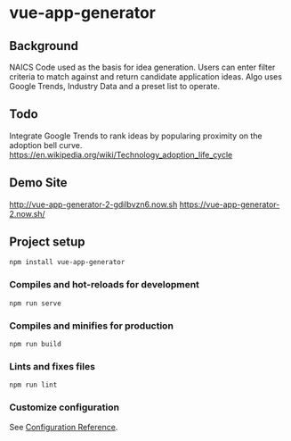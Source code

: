 # vue-app-generator

## Background

NAICS Code used as the basis for idea generation. Users can enter filter criteria to match against and return candidate application ideas. Algo uses Google Trends, Industry Data and a preset list to operate.

## Todo

Integrate Google Trends to rank ideas by popularing proximity on the adoption bell curve. https://en.wikipedia.org/wiki/Technology_adoption_life_cycle

## Demo Site

http://vue-app-generator-2-gdilbvzn6.now.sh
https://vue-app-generator-2.now.sh/

## Project setup
```
npm install vue-app-generator
```

### Compiles and hot-reloads for development
```
npm run serve
```

### Compiles and minifies for production
```
npm run build
```

### Lints and fixes files
```
npm run lint
```

### Customize configuration
See [Configuration Reference](https://cli.vuejs.org/config/).